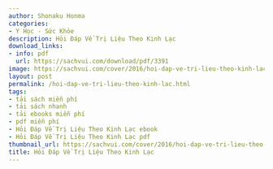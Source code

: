 ```yaml
---
author: Shonaku Honma
categories:
- Y Học - Sức Khỏe
description: Hỏi Đáp Về Trị Liệu Theo Kinh Lạc
download_links:
- info: pdf
  url: https://sachvui.com/download/pdf/3391
image: https://sachvui.com/cover/2016/hoi-dap-ve-tri-lieu-theo-kinh-lac.jpg
layout: post
permalink: /hoi-dap-ve-tri-lieu-theo-kinh-lac.html
tags:
- tải sách miễn phí
- tải sách nhanh
- tải ebooks miễn phí
- pdf miễn phí
- Hỏi Đáp Về Trị Liệu Theo Kinh Lạc ebook
- Hỏi Đáp Về Trị Liệu Theo Kinh Lạc pdf
thumbnail_url: https://sachvui.com/cover/2016/hoi-dap-ve-tri-lieu-theo-kinh-lac.jpg
title: Hỏi Đáp Về Trị Liệu Theo Kinh Lạc
---
```


 <div class="item-desc text-justify"> </div>